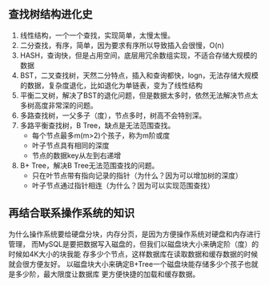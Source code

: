 <!--
 * @Author: 27
 * @LastEditors: 27
 * @Date: 2020-03-18 19:06:17
 * @LastEditTime: 2020-03-18 19:25:14
 * @FilePath: /Database-s-Learn-Note/mysql学习/mysql数据库B+树的由来.md
 * @description: type some description
 -->
## 查找树结构进化史
1. 线性结构，一个一个查找，实现简单，太慢太慢。
2. 二分查找，有序，简单，因为要求有序所以导致插入会很慢，O(n)
3. HASH，查询快，但是占用空间，底层用冗余数组实现，不适合存储大规模的数据
4. BST，二叉查找树，天然二分特点，插入和查询都快，logn，无法存储大规模的数据，复杂度退化，比如退化为单链表，变为了线性结构
5. 平衡二叉树，解决了BST的退化问题，但是数据太多时，依然无法解决节点太多树高度非常深的问题。
6. 多路查找树，一父多子（度），节点多时，树高不会特别深。
7. 多路平衡查找树，B Tree，缺点是无法范围查找。
    - 每个节点最多m(m>2)个孩子，称为m阶或度
    - 叶子节点具有相同的深度
    - 节点的数据key从左到右递增
8. B+ Tree，解决B Tree无法范围查找的问题。
    - 只在叶节点带有指向记录的指针（为什么？因为可以增加树的深度）
    - 叶子节点通过指针相连（为什么？因为可以实现范围查找）

## 再结合联系操作系统的知识
为什么操作系统要给硬盘分块，内存分页，是因为方便操作系统对硬盘和内存进行管理，
而MySQL是要把数据写入磁盘的，但我们以磁盘块大小来确定阶（度）的时候如4K大小的块我能
存多少个节点，这样数据库在读取数据和缓存数据的时候就会很方便友好。
以磁盘块大小来确定B+Tree一个磁盘块能存储多少个孩子也就是多少阶，最大限度让数据库
更方便快捷的加载和缓存数据。